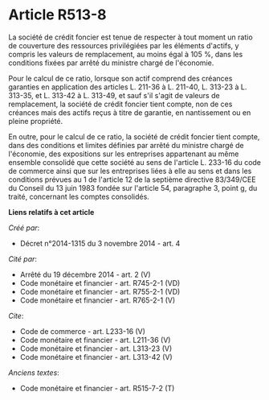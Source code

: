 # Article R513-8

La société de crédit foncier est tenue de respecter à tout moment un ratio de couverture des ressources privilégiées par les
éléments d'actifs, y compris les valeurs de remplacement, au moins égal à 105 %, dans les conditions fixées par arrêté du
ministre chargé de l'économie.

Pour le calcul de ce ratio, lorsque son actif comprend des créances garanties en application des articles L. 211-36 à L.
211-40, L. 313-23 à L. 313-35, et L. 313-42 à L. 313-49, et sauf s'il s'agit de valeurs de remplacement, la société de crédit
foncier tient compte, non de ces créances mais des actifs reçus à titre de garantie, en nantissement ou en pleine propriété.

En outre, pour le calcul de ce ratio, la société de crédit foncier tient compte, dans des conditions et limites définies par
arrêté du ministre chargé de l'économie, des expositions sur les entreprises appartenant au même ensemble consolidé que cette
société au sens de l'article L. 233-16 du code de commerce ainsi que sur les entreprises liées à elle au sens et dans les
conditions prévues au 1 de l'article 12 de la septième directive 83/349/CEE du Conseil du 13 juin 1983 fondée sur l'article
54, paragraphe 3, point g, du traité, concernant les comptes consolidés.

**Liens relatifs à cet article**

_Créé par_:

  - Décret n°2014-1315 du 3 novembre 2014 - art. 4

_Cité par_:

  - Arrêté du 19 décembre 2014 - art. 2 (V)
  - Code monétaire et financier - art. R745-2-1 (VD)
  - Code monétaire et financier - art. R755-2-1 (VD)
  - Code monétaire et financier - art. R765-2-1 (V)

_Cite_:

  - Code de commerce - art. L233-16 (V)
  - Code monétaire et financier - art. L211-36 (V)
  - Code monétaire et financier - art. L313-23 (V)
  - Code monétaire et financier - art. L313-42 (V)

_Anciens textes_:

  - Code monétaire et financier - art. R515-7-2 (T)
